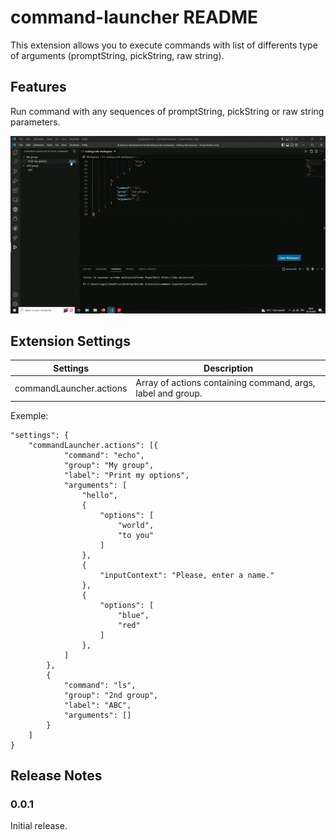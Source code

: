 # command-launcher README

This extension allows you to execute commands with list of differents type of arguments (promptString, pickString, raw string).

## Features

Run command with any sequences of promptString, pickString or raw string parameters.

![til](./res/Command_Launcher_run.gif)

## Extension Settings

| Settings                 | Description                                                 |
| ------------------------ | ----------------------------------------------------------- |
| commandLauncher.actions  | Array of actions containing  command, args, label and group.|

Exemple:

```
"settings": {
    "commandLauncher.actions": [{
            "command": "echo",
            "group": "My group",
            "label": "Print my options",
            "arguments": [
                "hello",
                {
                    "options": [
                        "world",
                        "to you"
                    ]
                },
                {
                    "inputContext": "Please, enter a name."
                },
                {
                    "options": [
                        "blue",
                        "red"
                    ]
                },
            ]
        },
        {
            "command": "ls",
            "group": "2nd group",
            "label": "ABC",
            "arguments": []
        }
    ]
}
```

## Release Notes

### 0.0.1

Initial release.
